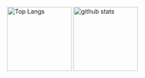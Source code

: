 <p align="left"> 
  <img alt="Top Langs" height="150px" src="https://github-readme-stats.vercel.app/api/top-langs/?username=sgmikami03&layout=compact&count_private=true&show_icons=true" />
  <img alt="github stats" height="150px" src="https://github-readme-stats.vercel.app/api?username=sgmikami03&count_private=true&show_icons=true&show_icons=true" />
</p>
